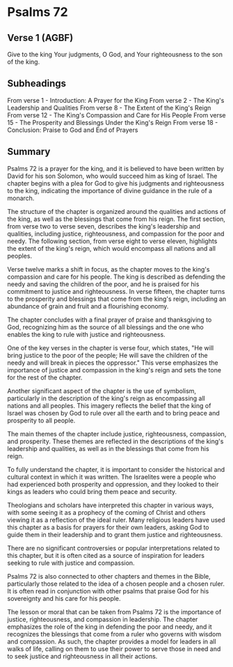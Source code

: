 # Psalms 72

## Verse 1 (AGBF)

Give to the king Your judgments, O God, and Your righteousness to the son of the king.

## Subheadings

From verse 1 - Introduction: A Prayer for the King
From verse 2 - The King's Leadership and Qualities
From verse 8 - The Extent of the King's Reign
From verse 12 - The King's Compassion and Care for His People
From verse 15 - The Prosperity and Blessings Under the King's Reign
From verse 18 - Conclusion: Praise to God and End of Prayers

## Summary

Psalms 72 is a prayer for the king, and it is believed to have been written by David for his son Solomon, who would succeed him as king of Israel. The chapter begins with a plea for God to give his judgments and righteousness to the king, indicating the importance of divine guidance in the rule of a monarch.

The structure of the chapter is organized around the qualities and actions of the king, as well as the blessings that come from his reign. The first section, from verse two to verse seven, describes the king's leadership and qualities, including justice, righteousness, and compassion for the poor and needy. The following section, from verse eight to verse eleven, highlights the extent of the king's reign, which would encompass all nations and all peoples.

Verse twelve marks a shift in focus, as the chapter moves to the king's compassion and care for his people. The king is described as defending the needy and saving the children of the poor, and he is praised for his commitment to justice and righteousness. In verse fifteen, the chapter turns to the prosperity and blessings that come from the king's reign, including an abundance of grain and fruit and a flourishing economy.

The chapter concludes with a final prayer of praise and thanksgiving to God, recognizing him as the source of all blessings and the one who enables the king to rule with justice and righteousness.

One of the key verses in the chapter is verse four, which states, "He will bring justice to the poor of the people; He will save the children of the needy and will break in pieces the oppressor." This verse emphasizes the importance of justice and compassion in the king's reign and sets the tone for the rest of the chapter.

Another significant aspect of the chapter is the use of symbolism, particularly in the description of the king's reign as encompassing all nations and all peoples. This imagery reflects the belief that the king of Israel was chosen by God to rule over all the earth and to bring peace and prosperity to all people.

The main themes of the chapter include justice, righteousness, compassion, and prosperity. These themes are reflected in the descriptions of the king's leadership and qualities, as well as in the blessings that come from his reign.

To fully understand the chapter, it is important to consider the historical and cultural context in which it was written. The Israelites were a people who had experienced both prosperity and oppression, and they looked to their kings as leaders who could bring them peace and security.

Theologians and scholars have interpreted this chapter in various ways, with some seeing it as a prophecy of the coming of Christ and others viewing it as a reflection of the ideal ruler. Many religious leaders have used this chapter as a basis for prayers for their own leaders, asking God to guide them in their leadership and to grant them justice and righteousness.

There are no significant controversies or popular interpretations related to this chapter, but it is often cited as a source of inspiration for leaders seeking to rule with justice and compassion.

Psalms 72 is also connected to other chapters and themes in the Bible, particularly those related to the idea of a chosen people and a chosen ruler. It is often read in conjunction with other psalms that praise God for his sovereignty and his care for his people.

The lesson or moral that can be taken from Psalms 72 is the importance of justice, righteousness, and compassion in leadership. The chapter emphasizes the role of the king in defending the poor and needy, and it recognizes the blessings that come from a ruler who governs with wisdom and compassion. As such, the chapter provides a model for leaders in all walks of life, calling on them to use their power to serve those in need and to seek justice and righteousness in all their actions.
